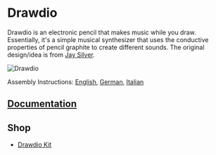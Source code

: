 # Drawdio
Drawdio is an electronic pencil that makes music while you draw.
Essentially, it's a simple musical synthesizer that uses the conductive properties of pencil graphite to create different sounds.
The original design/idea is from [Jay Silver](http://drawdio.com).

![Drawdio](https://github.com/watterott/Drawdio/raw/master/hardware/Drawdio_v10.jpg)

Assembly Instructions:
[English](https://github.com/watterott/Drawdio/raw/master/hardware/Drawdio_en.pdf), 
[German](https://github.com/watterott/Drawdio/raw/master/hardware/Drawdio_de.pdf), 
[Italian](https://github.com/watterott/Drawdio/raw/master/hardware/Drawdio_it.pdf)


## [Documentation](http://learn.watterott.com/learn-to-solder/drawdio/)


## Shop
* [Drawdio Kit](http://www.watterott.com/en/Drawdio-Kit)
